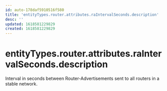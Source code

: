 ```yaml
---
id: auto-178daf5910516f580
title: 'entityTypes.router.attributes.raIntervalSeconds.description'
desc: ''
updated: 1618581229829
created: 1618581229829
---
```

# entityTypes.router.attributes.raIntervalSeconds.description

Interval in seconds between Router-Advertisements sent to all routers in a stable network.